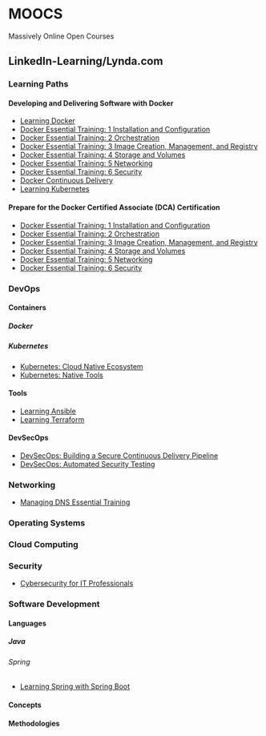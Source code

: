 # MOOCS
Massively Online Open Courses

## LinkedIn-Learning/Lynda.com

### Learning Paths

#### Developing and Delivering Software with Docker

- [Learning Docker]()
- [Docker Essential Training: 1 Installation and Configuration]()
- [Docker Essential Training: 2 Orchestration]()
- [Docker Essential Training: 3 Image Creation, Management, and Registry]()
- [Docker Essential Training: 4 Storage and Volumes]()
- [Docker Essential Training: 5 Networking]()
- [Docker Essential Training: 6 Security]()
- [Docker Continuous Delivery]()
- [Learning Kubernetes]()

#### Prepare for the Docker Certified Associate (DCA) Certification

- [Docker Essential Training: 1 Installation and Configuration]()
- [Docker Essential Training: 2 Orchestration]()
- [Docker Essential Training: 3 Image Creation, Management, and Registry]()
- [Docker Essential Training: 4 Storage and Volumes]()
- [Docker Essential Training: 5 Networking]()
- [Docker Essential Training: 6 Security]()

### DevOps

#### Containers

##### Docker

##### Kubernetes

- [Kubernetes: Cloud Native Ecosystem]()
- [Kubernetes: Native Tools]()

#### Tools

- [Learning Ansible]()
- [Learning Terraform]()

#### DevSecOps

- [DevSecOps: Building a Secure Continuous Delivery Pipeline]()
- [DevSecOps: Automated Security Testing]()

### Networking

- [Managing DNS Essential Training]()

### Operating Systems

### Cloud Computing

### Security

- [Cybersecurity for IT Professionals]()

### Software Development

#### Languages

##### Java

###### Spring

- [Learning Spring with Spring Boot]()

#### Concepts

#### Methodologies
